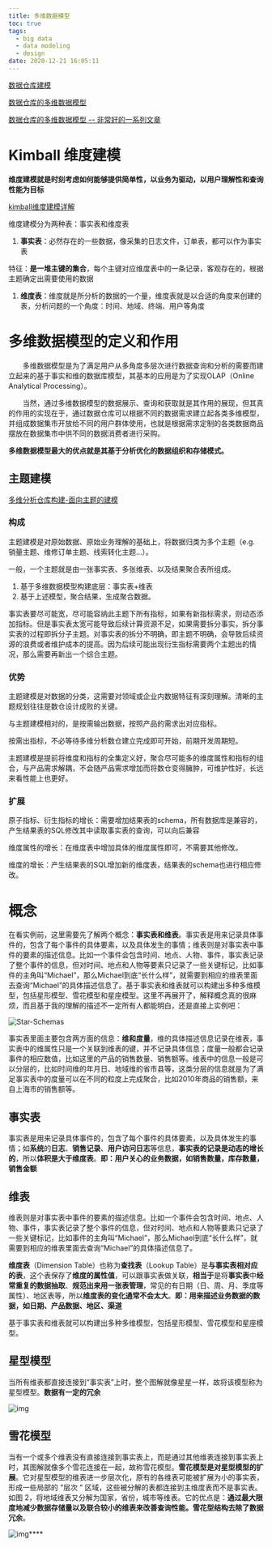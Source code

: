 ```yaml
---
title: 多维数据模型
toc: true
tags:
  - big data
  - data modeling
  - design
date: 2020-12-21 16:05:11
---
```


[数据仓库建模](https://zhuanlan.zhihu.com/p/159061537)

[数据仓库的多维数据模型](https://www.cnblogs.com/cyechina/p/5425842.html)

[数据仓库的多维数据模型 -- 非常好的一系列文章](http://webdataanalysis.net/web-data-warehouse/multidimensional-data-model/)

# Kimball 维度建模

**维度建模就是时刻考虑如何能够提供简单性，以业务为驱动，以用户理解性和查询性能为目标**

[kimball维度建模详解](https://segmentfault.com/a/1190000038938864)

维度建模分为两种表：事实表和维度表

1. **事实表**：必然存在的一些数据，像采集的日志文件，订单表，都可以作为事实表

特征：**是一堆主键的集合**，每个主键对应维度表中的一条记录，客观存在的，根据主题确定出需要使用的数据

1. **维度表**：维度就是所分析的数据的一个量，维度表就是以合适的角度来创建的表，分析问题的一个角度：时间、地域、终端、用户等角度

# 多维数据模型的定义和作用

　　多维数据模型是为了满足用户从多角度多层次进行数据查询和分析的需要而建立起来的基于事实和维的数据库模型，其基本的应用是为了实现OLAP（Online Analytical Processing）。

　　当然，通过多维数据模型的数据展示、查询和获取就是其作用的展现，但其真的作用的实现在于，通过数据仓库可以根据不同的数据需求建立起各类多维模型，并组成数据集市开放给不同的用户群体使用，也就是根据需求定制的各类数据商品摆放在数据集市中供不同的数据消费者进行采购。

**多维数据模型最大的优点就是其基于分析优化的数据组织和存储模式。**

## 主题建模

[多维分析仓库构建-面向主题的建模](https://zhuanlan.zhihu.com/p/113790356)

### 构成

主题建模是对原始数据、原始业务理解的基础上，将数据归类为多个主题（e.g. 销量主题、维修订单主题、线索转化主题…）。

一般，一个主题就是由一张事实表、多张维表、以及结果聚合表所组成。

1. 基于多维数据模型构建底层：事实表+维表
2. 基于上述模型，聚合结果，生成聚合数据。

事实表要尽可能宽，尽可能容纳此主题下所有指标，如果有新指标需求，则动态添加指标。但是事实表太宽可能导致后续计算资源不足，如果需要拆分事实，拆分事实表的过程即拆分子主题。对事实表的拆分不明确，即主题不明确，会导致后续资源的浪费或者维护成本的提高。因为后续可能出现衍生指标需要两个主题出的情况，那么需要再新出一个综合主题。

### 优势

主题建模是对数据的分类，这需要对领域或企业内数据特征有深刻理解。清晰的主题规划往往是数仓设计成败的关键。

与主题建模相对的，是按需输出数据，按照产品的需求出对应指标。

按需出指标，不必等待多维分析数仓建立完成即可开始，前期开发周期短。

主题建模是提前将维度和指标的全集定义好，聚合尽可能多的维度属性和指标的组合，与产品需求解耦，不会随产品需求增加而将数仓变得臃肿，可维护性好，长远来看性能上也更好。

### 扩展

原子指标、衍生指标的增长：需要增加结果表的schema，所有数据库是兼容的，产生结果表的SQL修改其中读取事实表的查询，可以向后兼容

维度属性的增长：在维度表中增加具体的维度属性即可，不需要其他修改。

维度的增长：产生结果表的SQL增加新的维度表，结果表的schema也进行相应修改。

# 概念

在看实例前，这里需要先了解两个概念：**事实表和维表**。事实表是用来记录具体事件的，包含了每个事件的具体要素，以及具体发生的事情；维表则是对事实表中事件的要素的描述信息。比如一个事件会包含时间、地点、人物、事件，事实表记录了整个事件的信息，但对时间、地点和人物等要素只记录了一些关键标记，比如事件的主角叫“Michael”，那么Michael到底“长什么样”，就需要到相应的维表里面去查询“Michael”的具体描述信息了。基于事实表和维表就可以构建出多种多维模型，包括星形模型、雪花模型和星座模型。这里不再展开了，解释概念真的很麻烦，而且基于我的理解的描述不一定所有人都能明白，还是直接上实例吧：

![Star-Schemas](http://webdataanalysis.net/wp-content/uploads/2010/08/Star-Schemas.png)

事实表里面主要包含两方面的信息：**维和度量**，维的具体描述信息记录在维表，事实表中的维属性只是一个关联到维表的键，并不记录具体信息；度量一般都会记录事件的相应数值，比如这里的产品的销售数量、销售额等。维表中的信息一般是可以分层的，比如时间维的年月日、地域维的省市县等，这类分层的信息就是为了满足事实表中的度量可以在不同的粒度上完成聚合，比如2010年商品的销售额，来自上海市的销售额等。

## 事实表

事实表是用来记录具体事件的，包含了每个事件的具体要素，以及具体发生的事情；如**系统**的**日志**、**销售记录**、**用户访问日志**等信息，**事实表的记录是动态的增长的**，所以**体积是大于维度表**。**即：用户关心的业务数据，如销售数量，库存数量，销售金额**

## 维表

维表则是对事实表中事件的要素的描述信息。比如一个事件会包含时间、地点、人物、事件，事实表记录了整个事件的信息，但对时间、地点和人物等要素只记录了一些关键标记，比如事件的主角叫“Michael”，那么Michael到底“长什么样”，就需要到相应的维表里面去查询“Michael”的具体描述信息了。

**维度表**（Dimension Table）也称为**查找表**（Lookup Table）是**与事实表相对应的表**，这个表保存了**维度的属性值**，可以跟事实表做关联，**相当于**是将**事实表**中**经常重复的数据抽取**、**规范出来用一张表管理**，常见的有日期（日、周、月、季度等属性）、地区表等，所以**维度表的变化通常不会太大**。**即：用来描述业务数据的数据，如日期、产品数据、地区、渠道**

基于事实表和维表就可以构建出多种多维模型，包括星形模型、雪花模型和星座模型。

## 星型模型

当所有维表都直接连接到“事实表”上时，整个图解就像星星一样，故将该模型称为星型模型。**数据有一定的冗余**

![img](https://pic3.zhimg.com/80/v2-1d39380d9238ca7c5876ac92d27750b2_1440w.jpg)

## 雪花模型

当有一个或多个维表没有直接连接到事实表上，而是通过其他维表连接到事实表上时，其图解就像多个雪花连接在一起，故称雪花模型。**雪花模型是对星型模型的扩展**。它对星型模型的维表进一步层次化，原有的各维表可能被扩展为小的事实表，形成一些局部的 "层次 " 区域，这些被分解的表都连接到主维度表而不是事实表。如图 2，将地域维表又分解为国家，省份，城市等维表。它的优点是：**通过最大限度地减少数据存储量以及联合较小的维表来改善查询性能。雪花型结构去除了数据冗余**。

![img](https://pic4.zhimg.com/80/v2-e7e1a7403be3ffb217f623d89771a573_1440w.jpg)****